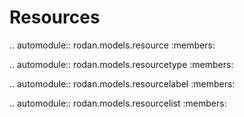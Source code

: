 # Resources
.. automodule:: rodan.models.resource
   :members:

.. automodule:: rodan.models.resourcetype
   :members:

.. automodule:: rodan.models.resourcelabel
   :members:

.. automodule:: rodan.models.resourcelist
   :members: